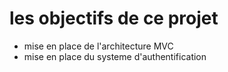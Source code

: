 # les objectifs de ce projet 

- mise en place de l'architecture MVC
- mise en place du systeme d'authentification 